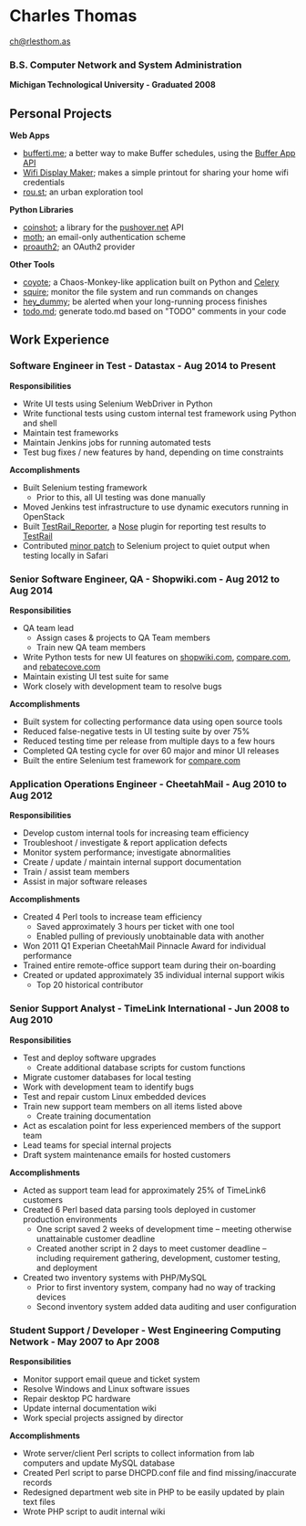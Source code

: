 # Charles Thomas
[ch@rlesthom.as](mailto:ch@rlesthom.as)

### B.S. Computer Network and System Administration
**Michigan Technological University - Graduated 2008**

## Personal Projects
**Web Apps**

* [bufferti.me](http://www.bufferti.me); a better way to make Buffer schedules, using the [Buffer App API](http://bufferapp.com)
* [Wifi Display Maker](http://wifidisplaymaker.com); makes a simple printout for sharing your home wifi credentials
* [rou.st](http://roust.herokuapp.com); an urban exploration tool

**Python Libraries**

* [coinshot](https://pypi.python.org/pypi/coinshot); a library for the [pushover.net](http://pushover.net) API
* [moth](https://pypi.python.org/pypi/moth); an email-only authentication scheme
* [proauth2](https://pypi.python.org/pypi/proauth2); an OAuth2 provider

**Other Tools**

* [coyote](https://github.com/charlesthomas/coyote); a Chaos-Monkey-like application built on Python and [Celery](http://www.celeryproject.org/)
* [squire](https://github.com/charlesthomas/squire); monitor the file system and run commands on changes
* [hey_dummy](https://github.com/charlesthomas/hey_dummy); be alerted when your long-running process finishes
* [todo.md](https://github.com/charlesthomas/todo.md); generate todo.md based on "TODO" comments in your code

## Work Experience
### Software Engineer in Test - Datastax - Aug 2014 to Present
**Responsibilities**

* Write UI tests using Selenium WebDriver in Python
* Write functional tests using custom internal test framework using Python and shell
* Maintain test frameworks
* Maintain Jenkins jobs for running automated tests
* Test bug fixes / new features by hand, depending on time constraints

**Accomplishments**

* Built Selenium testing framework
	* Prior to this, all UI testing was done manually
* Moved Jenkins test infrastructure to use dynamic executors running in OpenStack
* Built [TestRail_Reporter](https://github.com/charlesthomas/testrail_reporter), a [Nose](https://nose.readthedocs.io/en/latest/index.html) plugin for reporting test results to [TestRail](http://www.gurock.com/testrail/)
* Contributed [minor patch](https://github.com/SeleniumHQ/selenium/pull/244) to Selenium project to quiet output when testing locally in Safari

### Senior Software Engineer, QA - Shopwiki.com - Aug 2012 to Aug 2014
**Responsibilities**

* QA team lead
	* Assign cases & projects to QA Team members
	* Train new QA team members
* Write Python tests for new UI features on [shopwiki.com](http://shopwiki.com), [compare.com](http://compare.com), and [rebatecove.com](http://rebatecove.com)
* Maintain existing UI test suite for same
* Work closely with development team to resolve bugs

**Accomplishments**

* Built system for collecting performance data using open source tools
* Reduced false-negative tests in UI testing suite by over 75%
* Reduced testing time per release from multiple days to a few hours
* Completed QA testing cycle for over 60 major and minor UI releases
* Built the entire Selenium test framework for [compare.com](http://compare.com)

### Application Operations Engineer - CheetahMail - Aug 2010 to Aug 2012
**Responsibilities**

* Develop custom internal tools for increasing team efficiency
* Troubleshoot / investigate & report application defects
* Monitor system performance; investigate abnormalities
* Create / update / maintain internal support documentation
* Train / assist team members
* Assist in major software releases

**Accomplishments**

* Created 4 Perl tools to increase team efficiency
	* Saved approximately 3 hours per ticket with one tool
	* Enabled pulling of previously unobtainable data with another
* Won 2011 Q1 Experian CheetahMail Pinnacle Award for individual performance
* Trained entire remote-office support team during their on-boarding
* Created or updated approximately 35 individual internal support wikis
	* Top 20 historical contributor

### Senior Support Analyst - TimeLink International - Jun 2008 to Aug 2010
**Responsibilities**

* Test and deploy software upgrades
	* Create additional database scripts for custom functions
* Migrate customer databases for local testing
* Work with development team to identify bugs
* Test and repair custom Linux embedded devices
* Train new support team members on all items listed above
	* Create training documentation
* Act as escalation point for less experienced members of the support team
* Lead teams for special internal projects
* Draft system maintenance emails for hosted customers

**Accomplishments**

* Acted as support team lead for approximately 25% of TimeLink6 customers
* Created 6 Perl based data parsing tools deployed in customer production environments
	* One script saved 2 weeks of development time – meeting otherwise unattainable customer deadline
	* Created another script in 2 days to meet customer deadline – including requirement gathering, development, customer testing, and deployment
* Created two inventory systems with PHP/MySQL
	* Prior to first inventory system, company had no way of tracking devices
	* Second inventory system added data auditing and user configuration

### Student Support / Developer - West Engineering Computing Network - May 2007 to Apr 2008
**Responsibilities**

* Monitor support email queue and ticket system
* Resolve Windows and Linux software issues
* Repair desktop PC hardware
* Update internal documentation wiki
* Work special projects assigned by director

**Accomplishments**

* Wrote server/client Perl scripts to collect information from lab computers and update MySQL database
* Created Perl script to parse DHCPD.conf file and find missing/inaccurate records
* Redesigned department web site in PHP to be easily updated by plain text files
* Wrote PHP script to audit internal wiki

